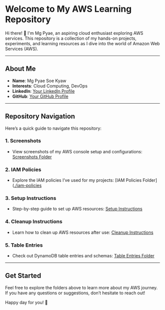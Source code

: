 # Welcome to My AWS Learning Repository

Hi there! 👋 I'm Mg Pyae, an aspiring cloud enthusiast exploring AWS services. This repository is a collection of my hands-on projects, experiments, and learning resources as I dive into the world of Amazon Web Services (AWS).

---

## About Me
- **Name**: Mg Pyae Soe Kyaw
- **Interests**: Cloud Computing, DevOps
- **LinkedIn**: [Your LinkedIn Profile](https://www.linkedin.com/in/pyae-soe-kyaw-2a9962302/)
- **GitHub**: [Your GitHub Profile](https://github.com/pyaesoekyaw)

---

## Repository Navigation
Here’s a quick guide to navigate this repository:

### 1. **Screenshots**
   - View screenshots of my AWS console setup and configurations: [Screenshots Folder](https://github.com/pyaesoekyaw/dynamodb-quicksigth-project/tree/main/screenshots)

### 2. **IAM Policies**
   - Explore the IAM policies I’ve used for my projects: [IAM Policies Folder]([./iam-policies](https://github.com/pyaesoekyaw/dynamodb-quicksigth-project/tree/main/iam_policies)

### 3. **Setup Instructions**
   - Step-by-step guide to set up AWS resources: [Setup Instructions](https://github.com/pyaesoekyaw/dynamodb-quicksigth-project/tree/main/project_setup_&_cleanup)

### 4. **Cleanup Instructions**
   - Learn how to clean up AWS resources after use: [Cleanup Instructions](https://github.com/pyaesoekyaw/dynamodb-quicksigth-project/tree/main/project_setup_&_cleanup)

### 5. **Table Entries**
   - Check out DynamoDB table entries and schemas: [Table Entries Folder](https://github.com/pyaesoekyaw/dynamodb-quicksigth-project/tree/main/table_entries)

---

## Get Started
Feel free to explore the folders above to learn more about my AWS journey. If you have any questions or suggestions, don’t hesitate to reach out!

Happy day for you! 🚀
